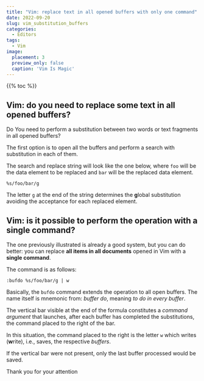 ```yaml
---
title: "Vim: replace text in all opened buffers with only one command"
date: 2022-09-20
slug: vim_substitution_buffers
categories:
  - Editors
tags:
  - Vim
image:
  placement: 3
  preview_only: false 
  caption: 'Vim Is Magic'
---
```


{{% toc %}}

## Vim: do you need to replace some text in all opened buffers? ##

Do You need to perform a substitution between two words or text fragments in all opened buffers?

The first option is to open all the buffers and perform a search with substitution in each of them.

The search and replace string will look like the one below, where `foo` will be the data element to be replaced and `bar` will be the replaced data element.

```vim
%s/foo/bar/g
```



The letter `g` at the end of the string determines the **g**lobal substitution avoiding the acceptance for each replaced element.



## Vim: is it possible to perform the operation with a single command? ##

The one previously illustrated is already a good system, but you can do better: you can replace **all items  in all documents** opened in Vim with a **single command**.

The command is as follows:

```vim
:bufdo %s/foo/bar/g | w
```

Basically, the `bufdo` command extends the operation  to all open buffers. The name itself is mnemonic from: *buffer do*, meaning *to do in every buffer*.

The vertical bar visible at the end of the formula constitutes a *command argument* that launches,  after each buffer has completed the substitutions, the command placed to the right of the bar.

In this situation, the command placed to the right is the letter `w` which writes (**w**rite), i.e., saves, the respective *buffers*.

If the vertical bar were not present, only the last buffer processed would be saved.

Thank you for your attention
